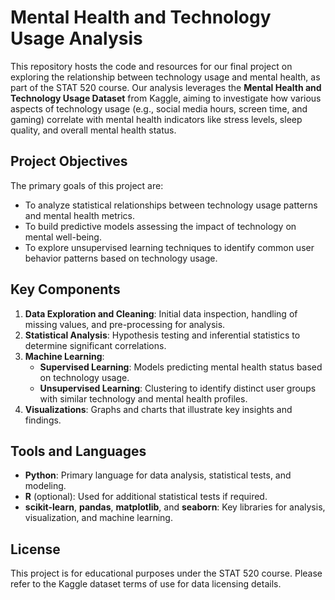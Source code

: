 # Mental Health and Technology Usage Analysis

This repository hosts the code and resources for our final project on exploring the relationship between technology usage and mental health, as part of the STAT 520 course. Our analysis leverages the **Mental Health and Technology Usage Dataset** from Kaggle, aiming to investigate how various aspects of technology usage (e.g., social media hours, screen time, and gaming) correlate with mental health indicators like stress levels, sleep quality, and overall mental health status.

## Project Objectives

The primary goals of this project are:
- To analyze statistical relationships between technology usage patterns and mental health metrics.
- To build predictive models assessing the impact of technology on mental well-being.
- To explore unsupervised learning techniques to identify common user behavior patterns based on technology usage.

## Key Components
1. **Data Exploration and Cleaning**: Initial data inspection, handling of missing values, and pre-processing for analysis.
2. **Statistical Analysis**: Hypothesis testing and inferential statistics to determine significant correlations.
3. **Machine Learning**:
   - **Supervised Learning**: Models predicting mental health status based on technology usage.
   - **Unsupervised Learning**: Clustering to identify distinct user groups with similar technology and mental health profiles.
4. **Visualizations**: Graphs and charts that illustrate key insights and findings.

## Tools and Languages
- **Python**: Primary language for data analysis, statistical tests, and modeling.
- **R** (optional): Used for additional statistical tests if required.
- **scikit-learn**, **pandas**, **matplotlib**, and **seaborn**: Key libraries for analysis, visualization, and machine learning.

## License
This project is for educational purposes under the STAT 520 course. Please refer to the Kaggle dataset terms of use for data licensing details.
